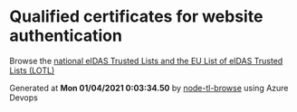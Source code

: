 # Qualified certificates for website authentication 
 Browse the [national eIDAS Trusted Lists and the EU List of eIDAS Trusted Lists (LOTL)](https://webgate.ec.europa.eu/tl-browser/#/) 
 
 
Generated at **Mon 01/04/2021  0:03:34.50** by [node-tl-browse](https://github.com/ymedlop/node-tl-browser) using Azure Devops 
